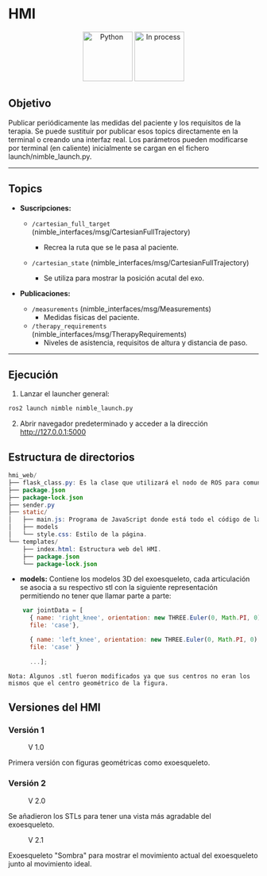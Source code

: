 # HMI

<div align="center">
    <img width=100px src="https://img.shields.io/badge/lenguage-%20python-blue" alt="Python">
    <img width=100px src="https://img.shields.io/badge/status-in%20process-orange" alt="In process">
</div>

## Objetivo

Publicar periódicamente las medidas del paciente y los requisitos de la terapia. Se puede sustituir por publicar esos topics directamente en la terminal o creando una interfaz real. Los parámetros pueden modificarse por terminal (en caliente) inicialmente se cargan en el fichero launch/nimble_launch.py.

---

## Topics
* **Suscripciones:**

  * `/cartesian_full_target` (nimble_interfaces/msg/CartesianFullTrajectory)
    - Recrea la ruta que se le pasa al paciente.
  
  * `/cartesian_state` (nimble_interfaces/msg/CartesianFullTrajectory)
    - Se utiliza para mostrar la posición acutal del exo.  
  
* **Publicaciones:**

  * `/measurements` (nimble_interfaces/msg/Measurements)
    - Medidas físicas del paciente.
  * `/therapy_requirements` (nimble_interfaces/msg/TherapyRequirements)
    - Niveles de asistencia, requisitos de altura y distancia de paso.

---

## Ejecución

1. Lanzar el launcher general:

```bash
ros2 launch nimble nimble_launch.py
```

2. Abrir navegador predeterminado y acceder a la dirección <http://127.0.0.1:5000>

## Estructura de directorios

```java
hmi_web/
├── flask_class.py: Es la clase que utilizará el nodo de ROS para comunicarse con la web.
├── package.json
├── package-lock.json
├── sender.py
├── static/
│   ├── main.js: Programa de JavaScript donde está todo el código de la animación 3D del exoesqueleto, además de la comunicación de la web con Flask.
│   ├── models
│   └── style.css: Estilo de la página.
└── templates/
    ├── index.html: Estructura web del HMI.
    ├── package.json
    └── package-lock.json
```


* **models:** Contiene los modelos 3D del exoesqueleto, cada articulación se asocia a su respectivo stl con la siguiente representación permitiendo no tener que llamar parte a parte:

```javascript
    var jointData = [
      { name: 'right_knee', orientation: new THREE.Euler(0, Math.PI, 0), 
      file: 'case'},

      { name: 'left_knee', orientation: new THREE.Euler(0, Math.PI, 0), 
      file: 'case' } 
      
      ...];
```
    Nota: Algunos .stl fueron modificados ya que sus centros no eran los mismos que el centro geométrico de la figura.


## Versiones del HMI

### Versión 1
<figure class="align-center" style="width:60%">
  <img src="https://github.com/jcarballeira/nimble/blob/HMI/docs/assets/images/hmiV1.png" alt="">
  <figcaption>V 1.0</figcaption>
</figure>

Primera versión con figuras geométricas como exoesqueleto.

### Versión 2
<figure class="align-center" style="width:60%">
  <img src="https://github.com/jcarballeira/nimble/blob/HMI/docs/assets/images/hmiV2.png" alt="">
  <figcaption>V 2.0</figcaption>
</figure>

Se añadieron los STLs para tener una vista más agradable del exoesqueleto.

<figure class="align-center" style="width:60%">
  <img src="https://github.com/jcarballeira/nimble/blob/HMI/docs/assets/images/hmiV2-1.png" alt="">
  <figcaption>V 2.1</figcaption>
</figure>

Exoesqueleto "Sombra" para mostrar el movimiento actual del exoesqueleto junto al movimiento ideal.

